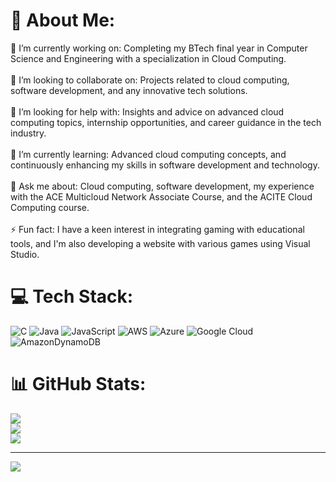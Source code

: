 # 💫 About Me:
🔭 I’m currently working on: Completing my BTech final year in Computer Science and Engineering with a specialization in Cloud Computing.<br><br>👯 I’m looking to collaborate on: Projects related to cloud computing, software development, and any innovative tech solutions.<br><br>🤝 I’m looking for help with: Insights and advice on advanced cloud computing topics, internship opportunities, and career guidance in the tech industry.<br><br>🌱 I’m currently learning: Advanced cloud computing concepts, and continuously enhancing my skills in software development and technology.<br><br>💬 Ask me about: Cloud computing, software development, my experience with the ACE Multicloud Network Associate Course, and the ACITE Cloud Computing course.<br><br>⚡ Fun fact: I have a keen interest in integrating gaming with educational tools, and I'm also developing a website with various games using Visual Studio.


# 💻 Tech Stack:
![C](https://img.shields.io/badge/c-%2300599C.svg?style=for-the-badge&logo=c&logoColor=white) ![Java](https://img.shields.io/badge/java-%23ED8B00.svg?style=for-the-badge&logo=openjdk&logoColor=white) ![JavaScript](https://img.shields.io/badge/javascript-%23323330.svg?style=for-the-badge&logo=javascript&logoColor=%23F7DF1E) ![AWS](https://img.shields.io/badge/AWS-%23FF9900.svg?style=for-the-badge&logo=amazon-aws&logoColor=white) ![Azure](https://img.shields.io/badge/azure-%230072C6.svg?style=for-the-badge&logo=microsoftazure&logoColor=white) ![Google Cloud](https://img.shields.io/badge/GoogleCloud-%234285F4.svg?style=for-the-badge&logo=google-cloud&logoColor=white) ![AmazonDynamoDB](https://img.shields.io/badge/Amazon%20DynamoDB-4053D6?style=for-the-badge&logo=Amazon%20DynamoDB&logoColor=white)
# 📊 GitHub Stats:
![](https://github-readme-stats.vercel.app/api?username=hruthviksai&theme=dark&hide_border=false&include_all_commits=false&count_private=false)<br/>
![](https://github-readme-streak-stats.herokuapp.com/?user=hruthviksai&theme=dark&hide_border=false)<br/>
![](https://github-readme-stats.vercel.app/api/top-langs/?username=hruthviksai&theme=dark&hide_border=false&include_all_commits=false&count_private=false&layout=compact)

---
[![](https://visitcount.itsvg.in/api?id=hruthviksai&icon=0&color=0)](https://visitcount.itsvg.in)

<!-- Proudly created with GPRM ( https://gprm.itsvg.in ) -->
